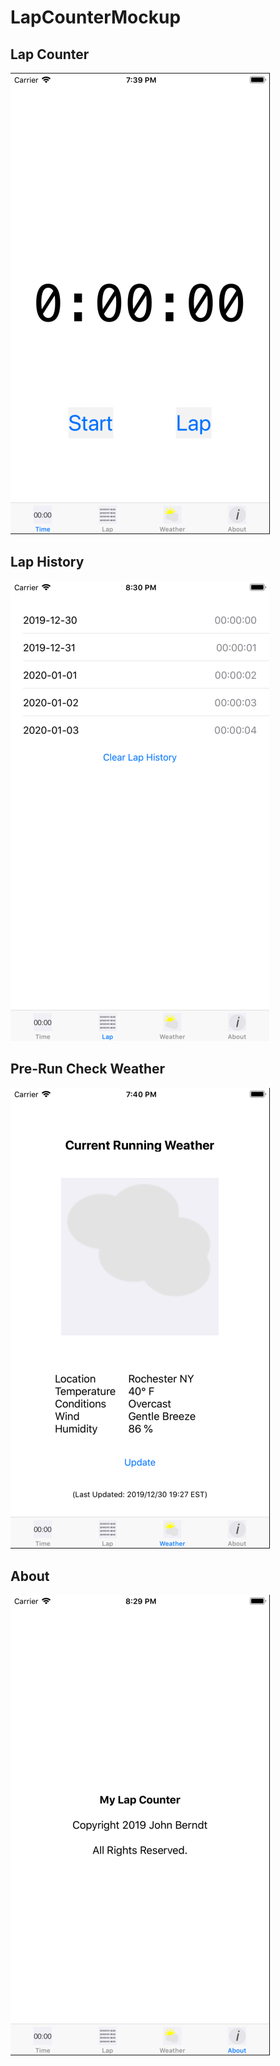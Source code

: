 # LapCounterMockup
## Lap Counter
![screen_01](https://raw.githubusercontent.com/sieger43/LapCounterMockup/master/Screen_01.png)
## Lap History
![screen_02](https://raw.githubusercontent.com/sieger43/LapCounterMockup/master/Screen_02.png)
## Pre-Run Check Weather
![screen_03](https://raw.githubusercontent.com/sieger43/LapCounterMockup/master/Screen_03.png)
## About
![screen_04](https://raw.githubusercontent.com/sieger43/LapCounterMockup/master/Screen_04.png)
